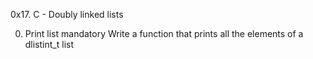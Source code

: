 0x17. C - Doubly linked lists

0. Print list
mandatory
Write a function that prints all the elements of a dlistint_t list